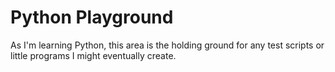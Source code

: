 # Python Playground

As I'm learning Python, this area is the holding ground for any test scripts or little programs I might eventually create.
